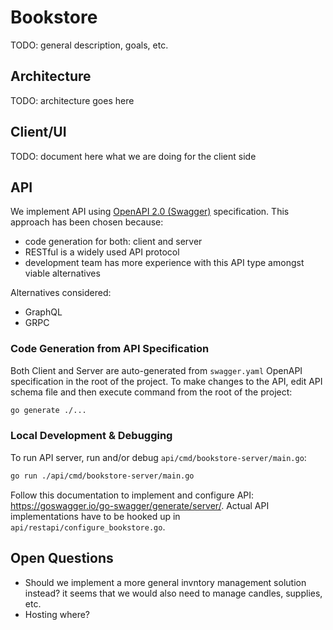 # Bookstore

TODO: general description, goals, etc.

## Architecture

TODO: architecture goes here

## Client/UI

TODO: document here what we are doing for the client side

## API

We implement API using [OpenAPI 2.0 (Swagger)](https://swagger.io/specification/v2/) specification. This approach has been chosen because:

- code generation for both: client and server
- RESTful is a widely used API protocol
- development team has more experience with this API type amongst viable alternatives

Alternatives considered:

- GraphQL
- GRPC

### Code Generation from API Specification

Both Client and Server are auto-generated from `swagger.yaml` OpenAPI specification in the root
of the project. To make changes to the API, edit API schema file and then execute command
from the root of the project:

```sh
go generate ./...
```

### Local Development & Debugging

To run API server, run and/or debug `api/cmd/bookstore-server/main.go`:

```sh
go run ./api/cmd/bookstore-server/main.go
```

Follow this documentation to implement and configure API: https://goswagger.io/go-swagger/generate/server/. Actual API implementations have to be hooked up in `api/restapi/configure_bookstore.go`.

## Open Questions

- Should we implement a more general invntory management solution instead? it seems
that we would also need to manage candles, supplies, etc.
- Hosting where?


